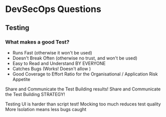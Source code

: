 ﻿---
sidebar_position: 03
---
# DevSecOps Questions

## Testing

### What makes a good Test?
- Runs Fast (otherwise it won't be used)
- Doesn't Break Often (otherwise no trust, and won't be used)
- Easy to Read and Understand BY EVERYONE 
- Catches Bugs (Works! Doesn't allow )
- Good Coverage to Effort Ratio for the Organisational / Application Risk Appetite 


Share and Communicate the Test Building results!
Share and Communicate the Test Building STRATEGY!

Testing UI is harder than script test!
Mocking too much reduces test quality
More Isolation means less bugs caught

